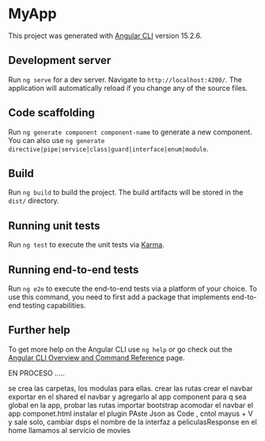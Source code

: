 # MyApp

This project was generated with [Angular CLI](https://github.com/angular/angular-cli) version 15.2.6.

## Development server

Run `ng serve` for a dev server. Navigate to `http://localhost:4200/`. The application will automatically reload if you change any of the source files.

## Code scaffolding

Run `ng generate component component-name` to generate a new component. You can also use `ng generate directive|pipe|service|class|guard|interface|enum|module`.

## Build

Run `ng build` to build the project. The build artifacts will be stored in the `dist/` directory.

## Running unit tests

Run `ng test` to execute the unit tests via [Karma](https://karma-runner.github.io).

## Running end-to-end tests

Run `ng e2e` to execute the end-to-end tests via a platform of your choice. To use this command, you need to first add a package that implements end-to-end testing capabilities.

## Further help

To get more help on the Angular CLI use `ng help` or go check out the [Angular CLI Overview and Command Reference](https://angular.io/cli) page.

EN PROCESO .....

se crea las carpetas, los modulas para ellas.
crear las rutas
crear el navbar
exportar en el shared el navbar y agregarlo al app component para q sea global en la app, probar las rutas
importar bootstrap
acomodar el navbar
el app componet.html
instalar el plugin PAste Json as Code , cntol mayus + V y sale solo, cambiar dsps el nombre de la interfaz a peliculasResponse
en el home llamamos al servicio de movies
